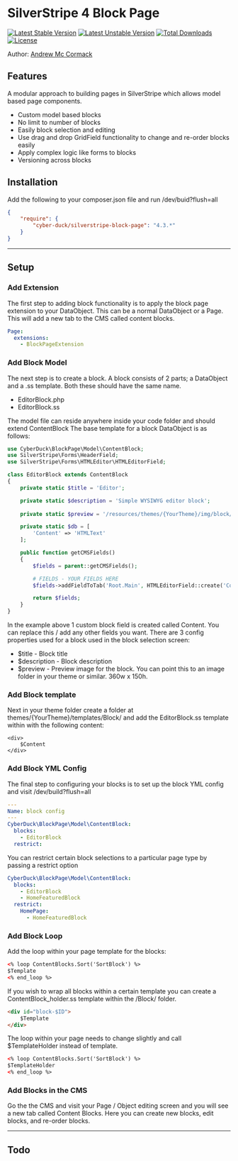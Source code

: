 # SilverStripe 4 Block Page

[![Latest Stable Version](https://poser.pugx.org/cyber-duck/silverstripe-block-page/v/stable)](https://packagist.org/packages/cyber-duck/silverstripe-block-page)
[![Latest Unstable Version](https://poser.pugx.org/cyber-duck/silverstripe-block-page/v/unstable)](https://packagist.org/packages/cyber-duck/silverstripe-block-page)
[![Total Downloads](https://poser.pugx.org/cyber-duck/silverstripe-block-page/downloads)](https://packagist.org/packages/cyber-duck/silverstripe-block-page)
[![License](https://poser.pugx.org/cyber-duck/silverstripe-block-page/license)](https://packagist.org/packages/cyber-duck/silverstripe-block-page)

Author: [Andrew Mc Cormack](https://github.com/Andrew-Mc-Cormack)

## Features

A modular approach to building pages in SilverStripe which allows model based page components.
  - Custom model based blocks
  - No limit to number of blocks
  - Easily block selection and editing
  - Use drag and drop GridField functionality to change and re-order blocks easily
  - Apply complex logic like forms to blocks
  - Versioning across blocks

## Installation

Add the following to your composer.json file and run /dev/buid?flush=all

```json
{  
    "require": {  
        "cyber-duck/silverstripe-block-page": "4.3.*"
    }
}
```

***

## Setup

### Add Extension 

The first step to adding block functionality is to apply the block page extension to your DataObject. This can be a normal DataObject or a Page.
This will add a new tab to the CMS called content blocks.

```yml
Page:
  extensions:
    - BlockPageExtension
```

### Add Block Model

The next step is to create a block. A block consists of 2 parts; a DataObject and a .ss template. Both these should have the same name.

  - EditorBlock.php
  - EditorBlock.ss

The model file can reside anywhere inside your code folder and should extend ContentBlock
The base template for a block DataObject is as follows:

```php
use CyberDuck\BlockPage\Model\ContentBlock;
use SilverStripe\Forms\HeaderField;
use SilverStripe\Forms\HTMLEditor\HTMLEditorField;

class EditorBlock extends ContentBlock
{
    private static $title = 'Editor';

    private static $description = 'Simple WYSIWYG editor block';
    
    private static $preview = '/resources/themes/{YourTheme}/img/block/EditorBlock.png';

    private static $db = [
        'Content' => 'HTMLText'
    ];

    public function getCMSFields()
    {
        $fields = parent::getCMSFields();

        # FIELDS - YOUR FIELDS HERE
        $fields->addFieldToTab('Root.Main', HTMLEditorField::create('Content')); // example field

        return $fields;
    }
}
```

In the example above 1 custom block field is created called Content. You can replace this / add any other fields you want.
There are 3 config properties used for a block used in the block selection screen:

  - $title - Block title
  - $description - Block description
  - $preview - Preview image for the block. You can point this to an image folder in your theme or similar. 360w x 150h.

### Add Block template

Next in your theme folder create a folder at themes/{YourTheme}/templates/Block/ and add the EditorBlock.ss template within with the following content:

```
<div>
    $Content
</div>
```

### Add Block YML Config

The final step to configuring your blocks is to set up the block YML config and visit /dev/build?flush=all

```yml
---
Name: block config
---
CyberDuck\BlockPage\Model\ContentBlock:
  blocks:
    - EditorBlock
  restrict:
```

You can restrict certain block selections to a particular page type by passing a restrict option

```yml
CyberDuck\BlockPage\Model\ContentBlock:
  blocks:
    - EditorBlock
    - HomeFeaturedBlock
  restrict:
    HomePage:
      - HomeFeaturedBlock
```

### Add Block Loop

Add the loop within your page template for the blocks:

```html
<% loop ContentBlocks.Sort('SortBlock') %>
$Template
<% end_loop %>
```

If you wish to wrap all blocks within a certain template you can create a ContentBlock_holder.ss template within the /Block/ folder.

```html
<div id="block-$ID">
    $Template
</div>
```

The loop within your page needs to change slightly and call $TemplateHolder instead of template.

```html
<% loop ContentBlocks.Sort('SortBlock') %>
$TemplateHolder
<% end_loop %>
```

### Add Blocks in the CMS

Go the the CMS and visit your Page / Object editing screen and you will see a new tab called Content Blocks.
Here you can create new blocks, edit blocks, and re-order blocks.

***

## Todo